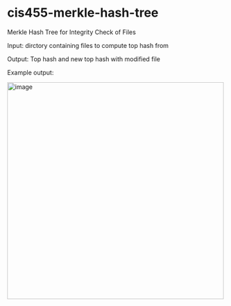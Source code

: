 # cis455-merkle-hash-tree

Merkle Hash Tree for Integrity Check of Files

Input: dirctory containing files to compute top hash from

Output: Top hash and new top hash with modified file

Example output:

<img width="499" alt="image" src="https://user-images.githubusercontent.com/56969730/230530677-ae4acb07-08fa-4570-b198-1941da1f607b.png">
